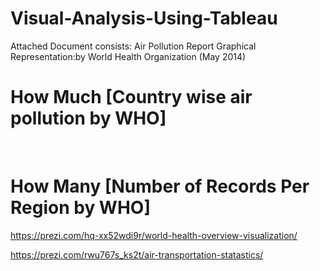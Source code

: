 # Visual-Analysis-Using-Tableau

Attached Document consists:
Air Pollution Report Graphical Representation:by World Health Organization (May 2014)

# How Much [Country wise air pollution by WHO]
&nbsp;&nbsp;&nbsp;&nbsp;&nbsp;&nbsp;&nbsp;&nbsp;&nbsp;&nbsp;
# How Many [Number of Records Per Region by WHO]




https://prezi.com/hq-xx52wdi9r/world-health-overview-visualization/


https://prezi.com/rwu767s_ks2t/air-transportation-statastics/
